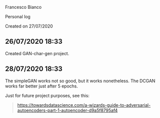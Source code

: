 Francesco Bianco

Personal log

Created on 27/07/2020


26/07/2020 18:33
-----------------------------------------------------------------------------------------------------------------------
Created GAN-char-gen project.


28/07/2020 18:33
-----------------------------------------------------------------------------------------------------------------------
The simpleGAN works not so good, but it works nonetheless.
The DCGAN works far better just after 5 epochs.

Just for future project purposes, see this:

>https://towardsdatascience.com/a-wizards-guide-to-adversarial-autoencoders-part-1-autoencoder-d9a5f8795af4
